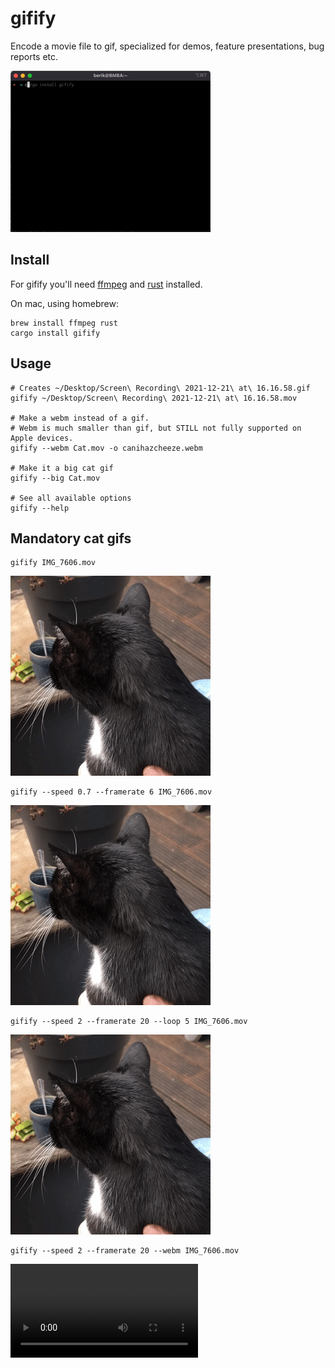 # gifify

Encode a movie file to gif, specialized for demos, feature presentations, bug reports etc.

![Screen recording as gif](doc/Screen%20Recording.gif)

## Install

For gifify you'll need [ffmpeg](https://ffmpeg.org/download.html) and [rust](https://www.rust-lang.org/tools/install) installed.

On mac, using homebrew:

    brew install ffmpeg rust
    cargo install gifify

## Usage

    # Creates ~/Desktop/Screen\ Recording\ 2021-12-21\ at\ 16.16.58.gif 
    gifify ~/Desktop/Screen\ Recording\ 2021-12-21\ at\ 16.16.58.mov

    # Make a webm instead of a gif.
    # Webm is much smaller than gif, but STILL not fully supported on Apple devices.
    gifify --webm Cat.mov -o canihazcheeze.webm

    # Make it a big cat gif
    gifify --big Cat.mov

    # See all available options
    gifify --help

## Mandatory cat gifs

    gifify IMG_7606.mov

![Can I HAZ CHEEZE](doc/IMG_7606.gif)

    gifify --speed 0.7 --framerate 6 IMG_7606.mov

![Can I HAZ CHEEZE](doc/IMG_7606_0.7_6.gif)

    gifify --speed 2 --framerate 20 --loop 5 IMG_7606.mov

![Can I HAZ CHEEZE](doc/IMG_7606_2_20.gif)

    gifify --speed 2 --framerate 20 --webm IMG_7606.mov

![Can I HAZ CHEEZE](doc/IMG_7606_2_20.webm)